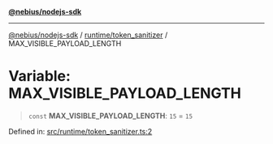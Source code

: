 [**@nebius/nodejs-sdk**](../../../README.md)

---

[@nebius/nodejs-sdk](../../../README.md) / [runtime/token_sanitizer](../README.md) / MAX_VISIBLE_PAYLOAD_LENGTH

# Variable: MAX_VISIBLE_PAYLOAD_LENGTH

> `const` **MAX_VISIBLE_PAYLOAD_LENGTH**: `15` = `15`

Defined in: [src/runtime/token_sanitizer.ts:2](https://github.com/nebius/nodejs-sdk/blob/b305f8e478cb0251c26d73900b264b3bd9a5cc58/src/runtime/token_sanitizer.ts#L2)
